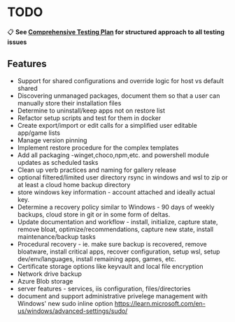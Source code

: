 # TODO

📋 **See [Comprehensive Testing Plan](docs/TESTING_PLAN.md) for structured approach to all testing issues**

## Features

- Support for shared configurations and override logic for host vs default shared
- Discovering unmanaged packages, document them so that a user can manually store their installation files
- Determine to uninstall/keep apps not on restore list
- Refactor setup scripts and test for them in docker
- Create export/import or edit calls for a simplified user editable app/game lists
- Manage version pinning
- Implement restore procedure for the complex templates
- Add all packaging -winget,choco,npm,etc. and powershell module updates as scheduled tasks
- Clean up verb practices and naming for gallery release
- optional filtered/limited user directory rsync in windows and wsl to zip or at least a cloud home backup directory
- store windows key information - account attached and ideally actual key.
- Determine a recovery policy similar to Windows - 90 days of weekly backups, cloud store in git or in some form of deltas.
- Update documentation and workflow - install, initialize, capture state, remove bloat, optimize/recommendations, capture new state, install maintenance/backup tasks
- Procedural recovery - ie. make sure backup is recovered, remove bloatware, install critical apps, recover configuration, setup wsl, setup dev/env/languages, install remaining apps, games, etc.
- Certificate storage options like keyvault and local file encryption
- Network drive backup
- Azure Blob storage
- server features - services, iis configuration, files/directories
- document and support administrative privelege management with Windows' new sudo inline option https://learn.microsoft.com/en-us/windows/advanced-settings/sudo/